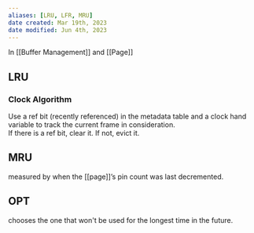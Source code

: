 ```yaml
---
aliases: [LRU, LFR, MRU]
date created: Mar 19th, 2023
date modified: Jun 4th, 2023
---
```

In [[Buffer Management]] and [[Page]]

## LRU

### Clock Algorithm
Use a ref bit (recently referenced) in the metadata table and a clock hand variable to track the current frame in consideration.  
If there is a ref bit, clear it. If not, evict it.

## MRU
measured by when the [[page]]’s pin count was last decremented.

## OPT
chooses the one that won't be used for the longest time in the future.